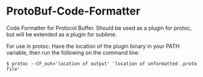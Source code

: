 ProtoBuf-Code-Formatter
=======================

Code Formatter for Protocol Buffer.  Should be used as a plugin for protoc, but will be extended as a plugin for sublime.

For use in protoc:
Have the location of the plugin binary in your PATH variable, then run the following on the command line:

`$ protoc --CF_out='location of output' 'location of unformatted .proto file' `
